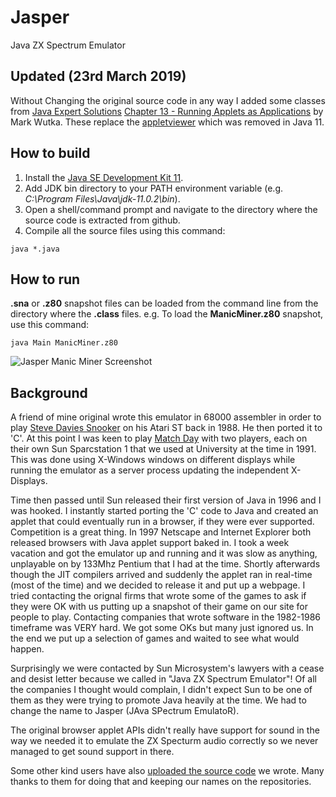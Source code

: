 # Jasper
Java ZX Spectrum Emulator

## Updated (23rd March 2019)

Without Changing the original source code in any way I added some classes from [Java Expert Solutions](http://www.webbasedprogramming.com/Java-Expert-Solutions/) [Chapter 13 - Running Applets as Applications](http://www.webbasedprogramming.com/Java-Expert-Solutions/ch13.htm) by Mark Wutka. These replace the [appletviewer](https://www.oracle.com/technetwork/java/javase/11-relnote-issues-5012449.html#JDK-8200146) which was removed in Java 11.

## How to build

1. Install the [Java SE Development Kit 11](https://www.oracle.com/technetwork/java/javase/downloads/jdk11-downloads-5066655.html).
1. Add JDK bin directory to your PATH environment variable (e.g. *C:\Program Files\Java\jdk-11.0.2\bin*).
1. Open a shell/command prompt and navigate to the directory where the source code is extracted from github.
1. Compile all the source files using this command: 

```java *.java```

## How to run

**.sna** or **.z80** snapshot files can be loaded from the command line from the directory where the **.class** files. 
e.g. To load the **ManicMiner.z80** snapshot, use this command:

```java Main ManicMiner.z80```

![Jasper Manic Miner Screenshot](https://github.com/Arlorean/Jasper/raw/master/ManicMiner.png "Jasper Manic Miner Screenshot")

## Background

A friend of mine original wrote this emulator in 68000 assembler in order to play [Steve Davies Snooker](http://www.worldofspectrum.org/infoseekid.cgi?id=0004896) on his Atari ST back in 1988.
He then ported it to 'C'. At this point I was keen to play [Match Day](http://torinak.com/qaop#!matchday) with two players, each on their own Sun Sparcstation 1 that we used at University at the time in 1991. This was done using X-Windows windows on different displays while running the emulator as a server process updating the independent X-Displays.

Time then passed until Sun released their first version of Java in 1996 and I was hooked. I instantly started porting the 'C' code to Java and created an applet that could eventually run in a browser, if they were ever supported.
Competition is a great thing. In 1997 Netscape and Internet Explorer both released browsers with Java applet support baked in. I took a week vacation and got the emulator up and running and it was slow as anything, unplayable on by 133Mhz Pentium that I had at the time.
Shortly afterwards though the JIT compilers arrived and suddenly the applet ran in real-time (most of the time) and we decided to release it and put up a webpage.
I tried contacting the orignal firms that wrote some of the games to ask if they were OK with us putting up a snapshot of their game on our site for people to play. Contacting companies that wrote software in the 1982-1986 timeframe was VERY hard. We got some OKs but many just ignored us. In the end we put up a selection of games and waited to see what would happen.

Surprisingly we were contacted by Sun Microsystem's lawyers with a cease and desist letter because we called in "Java ZX Spectrum Emulator"! Of all the companies I thought would complain, I didn't expect Sun to be one of them as they were trying to promote Java heavily at the time. We had to change the name to Jasper (JAva SPectrum EmulatoR).

The original browser applet APIs didn't really have support for sound in the way we needed it to emulate the ZX Specturm audio correctly so we never managed to get sound support in there. 

Some other kind users have also [uploaded the source code](https://github.com/begoon/jasper) we wrote. Many thanks to them for doing that and keeping our names on the repositories.
